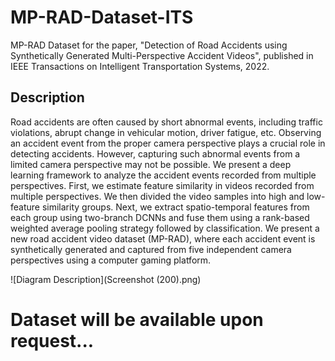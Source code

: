 # MP-RAD-Dataset-ITS
MP-RAD Dataset for the paper, "Detection of Road Accidents using Synthetically Generated Multi-Perspective Accident Videos", published in IEEE Transactions on Intelligent Transportation Systems, 2022.

## Description
Road accidents are often caused by short abnormal events, including traffic violations, abrupt change in vehicular motion, driver fatigue, etc. Observing an accident event from the proper camera perspective plays a crucial role in detecting accidents. However, capturing such abnormal events from a limited camera perspective may not be possible. We present a deep learning framework to analyze the accident events recorded from multiple perspectives. First, we estimate feature similarity in videos recorded from multiple perspectives. We then divided the video samples into high and low-feature similarity groups. Next, we extract spatio-temporal features from each group using two-branch DCNNs and fuse them using a rank-based weighted average pooling strategy followed by classification. We present a new road accident video dataset (MP-RAD), where each accident event is synthetically generated and captured from five independent camera perspectives using a computer gaming platform.

![Diagram Description](Screenshot (200).png)

# **Dataset will be available upon request...**
